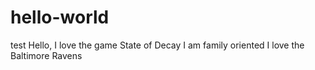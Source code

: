 # hello-world
test
Hello, I love the game State of Decay
I am family oriented
I love the Baltimore Ravens
